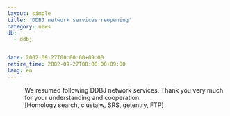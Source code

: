 ```yaml
---
layout: simple
title: 'DDBJ network services reopening'
category: news
db:
  - ddbj


date: 2002-09-27T00:00:00+09:00
retire_time: 2002-09-27T00:00:00+09:00
lang: en
---
```


<dd>We resumed following DDBJ network services. Thank you very much for your understanding and cooperation.<br>
<dd>[Homology search, clustalw, SRS, getentry, FTP]</dd>
</dd>
